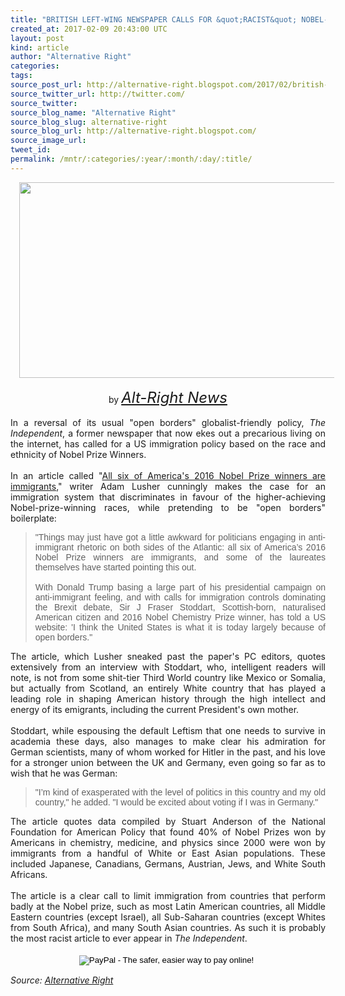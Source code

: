 ```yaml
---
title: "BRITISH LEFT-WING NEWSPAPER CALLS FOR &quot;RACIST&quot; NOBEL-PRIZE-BASED IMMIGRATION SYSTEM"
created_at: 2017-02-09 20:43:00 UTC
layout: post
kind: article
author: "Alternative Right"
categories: 
tags: 
source_post_url: http://alternative-right.blogspot.com/2017/02/british-left-wing-newspaper-calls-for.html
source_twitter_url: http://twitter.com/
source_twitter: 
source_blog_name: "Alternative Right"
source_blog_slug: alternative-right
source_blog_url: http://alternative-right.blogspot.com/
source_image_url: 
tweet_id:
permalink: /mntr/:categories/:year/:month/:day/:title/
---
```

<div dir="ltr" style="text-align: left;" trbidi="on"><div class="separator" style="clear: both; text-align: center;"><a href="https://4.bp.blogspot.com/-vFv4O81VCgg/WJzRs751CTI/AAAAAAAAVLk/-kgcQW2PAiQ-a3YuyBdGaeJ2O8uQUWPJgCLcB/s1600/aa0b6993ca92cb69bd71e1e0a57d7e60.jpg" imageanchor="1" style="margin-left: 1em; margin-right: 1em;"><img border="0" height="313" src="https://4.bp.blogspot.com/-vFv4O81VCgg/WJzRs751CTI/AAAAAAAAVLk/-kgcQW2PAiQ-a3YuyBdGaeJ2O8uQUWPJgCLcB/s400/aa0b6993ca92cb69bd71e1e0a57d7e60.jpg" width="550" /></a></div><div style="text-align: center;"><br /></div><div style="text-align: center;">by <span style="font-size: x-large;"><i><a href="http://alt-right-news.blogspot.com/" target="_blank">Alt-Right News</a></i></span></div><br /><div style="text-align: justify;">In a reversal of its usual "open borders" globalist-friendly policy, <i>The Independent</i>, a former newspaper that now ekes out a precarious living on the internet, has called for a US immigration policy based on the race and ethnicity of Nobel Prize Winners. <br /><br /><a name='more'></a>In an article called "<a href="http://www.independent.co.uk/news/world/americas/nobel-prize-winners-immigrants-us-donald-trump-brexit-immigration-racism-post-referendum-racism-a7355406.html" target="_blank">All six of America's 2016 Nobel Prize winners are immigrants</a>," writer Adam Lusher cunningly makes the case for an immigration system that discriminates in favour of the higher-achieving Nobel-prize-winning races, while pretending to be "open borders" boilerplate:</div><blockquote class="tr_bq" style="text-align: justify;"><span style="font-family: &quot;verdana&quot; , sans-serif;">"Things may just have got a little awkward for politicians engaging in anti-immigrant rhetoric on both sides of the Atlantic: all six of America’s 2016 Nobel Prize winners are immigrants, and some of the laureates themselves have started pointing this out. <br /><br />With Donald Trump basing a large part of his presidential campaign on anti-immigrant feeling, and with calls for immigration controls dominating the Brexit debate, Sir J Fraser Stoddart, Scottish-born, naturalised American citizen and 2016 Nobel Chemistry Prize winner, has told a US website: 'I think the United States is what it is today largely because of open borders."</span></blockquote><div style="text-align: justify;">The article, which Lusher sneaked past the paper's PC editors, quotes extensively from an interview with Stoddart, who, intelligent readers will note, is not from some shit-tier Third World country like Mexico or Somalia, but actually from Scotland, an entirely White country that has played a leading role in shaping American history through the high intellect and energy of its emigrants, including the current President's own mother.&nbsp;</div><div style="text-align: justify;"><br /></div><div style="text-align: justify;">Stoddart, while espousing the default Leftism that one needs to survive in academia these days, also manages to make clear his admiration for German scientists, many of whom worked for Hitler in the past, and his love for a stronger union between the UK and Germany, even going so far as to wish that he was German:</div><div style="text-align: justify;"><blockquote class="tr_bq"><span style="font-family: &quot;verdana&quot; , sans-serif;">"I’m kind of exasperated with the level of politics in this country and my old country," he added. "I would be excited about voting if I was in Germany."</span></blockquote></div><div style="text-align: justify;">The article quotes data compiled by Stuart Anderson of the National Foundation for American Policy that found 40% of Nobel Prizes won by Americans in chemistry, medicine, and physics since 2000 were won by immigrants from a handful of White or East Asian populations. These included Japanese, Canadians, Germans, Austrian, Jews, and White South Africans.</div><div style="text-align: justify;"><br /></div><div style="text-align: justify;">The article is a clear call to limit immigration from countries that perform badly at the Nobel prize, such as most Latin American countries, all Middle Eastern countries (except Israel), all Sub-Saharan countries (except Whites from South Africa), and many South Asian countries. As such it is probably the most racist article to ever appear in <i>The Independent</i>.<br /><br /><form action="https://www.paypal.com/cgi-bin/webscr" method="post" style="text-align: justify;" target="_top"><div style="text-align: center;"><span style="font-family: inherit;"><input alt="PayPal - The safer, easier way to pay online!" border="0" name="submit" src="https://www.paypalobjects.com/en_US/i/btn/btn_donateCC_LG.gif" type="image" />&nbsp;<img alt="" border="0" height="1" src="https://www.paypalobjects.com/en_US/i/scr/pixel.gif" width="1" /></span></div></form></div></div><img src="http://feeds.feedburner.com/~r/blogspot/SBfLZ/~4/FhtDkhD06SE" height="1" width="1" alt=""/><div class="">
    <i>Source: <a href="http://alternative-right.blogspot.com/">Alternative Right</a></i>
</div>
